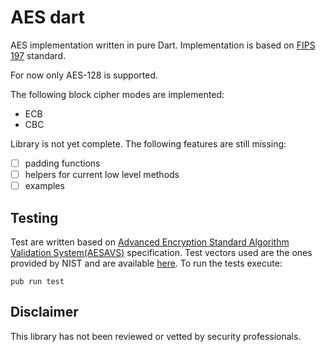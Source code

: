 # AES dart
AES implementation written in pure Dart. Implementation is based on
[FIPS 197](https://nvlpubs.nist.gov/nistpubs/FIPS/NIST.FIPS.197.pdf) standard.

For now only AES-128 is supported.

The following block cipher modes are implemented:
- ECB
- CBC

Library is not yet complete. The following features are still missing:
- [ ] padding functions
- [ ] helpers for current low level methods
- [ ] examples

## Testing
Test are written based on
[Advanced Encryption Standard Algorithm Validation System(AESAVS)](https://csrc.nist.gov/CSRC/media/Projects/Cryptographic-Algorithm-Validation-Program/documents/aes/AESAVS.pdf)
specification. Test vectors used are the ones provided by NIST and are available
[here](https://csrc.nist.gov/projects/cryptographic-algorithm-validation-program/block-ciphers#AES).
To run the tests execute:
```shell script
pub run test
```

## Disclaimer
This library has not been reviewed or vetted by security professionals.

